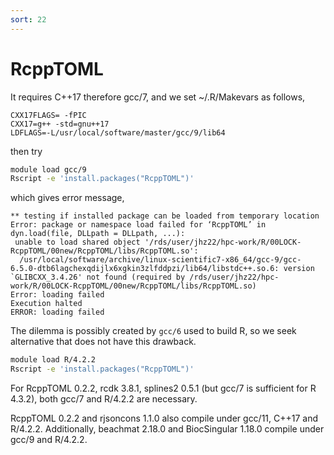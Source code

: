 ```yaml
---
sort: 22
---
```


# RcppTOML

It requires C++17 therefore gcc/7, and we set ~/.R/Makevars as follows,

```
CXX17FLAGS= -fPIC
CXX17=g++ -std=gnu++17
LDFLAGS=-L/usr/local/software/master/gcc/9/lib64
```

then try

```bash
module load gcc/9
Rscript -e 'install.packages("RcppTOML")'
```

which gives error message,

```
** testing if installed package can be loaded from temporary location
Error: package or namespace load failed for ‘RcppTOML’ in dyn.load(file, DLLpath = DLLpath, ...):
 unable to load shared object '/rds/user/jhz22/hpc-work/R/00LOCK-RcppTOML/00new/RcppTOML/libs/RcppTOML.so':
  /usr/local/software/archive/linux-scientific7-x86_64/gcc-9/gcc-6.5.0-dtb6lagchexqdijlx6xgkin3zlfddpzi/lib64/libstdc++.so.6: version `GLIBCXX_3.4.26' not found (required by /rds/user/jhz22/hpc-work/R/00LOCK-RcppTOML/00new/RcppTOML/libs/RcppTOML.so)
Error: loading failed
Execution halted
ERROR: loading failed
```

The dilemma is possibly created by `gcc/6` used to build R, so we seek alternative that does not have this drawback.

```bash
module load R/4.2.2
Rscript -e 'install.packages("RcppTOML")'
```

For RcppTOML 0.2.2, rcdk 3.8.1, splines2 0.5.1 (but gcc/7 is sufficient for R 4.3.2), both gcc/7 and R/4.2.2 are necessary.

RcppTOML 0.2.2 and rjsoncons 1.1.0 also compile under gcc/11, C++17 and R/4.2.2. Additionally, beachmat 2.18.0 and BiocSingular 1.18.0 compile under gcc/9 and R/4.2.2.
